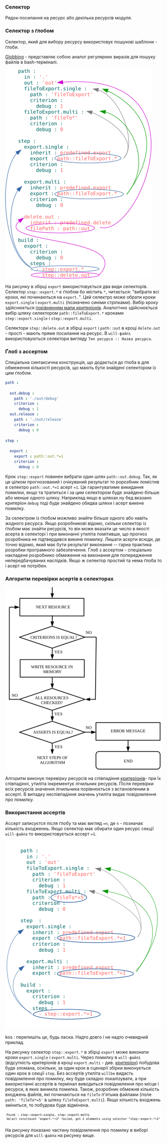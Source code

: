 ### Селектор

Рядок-посилання на ресурс або декілька ресурсів модуля.

### Селектор з ґлобом

Селектор, який для вибору ресурсу використовує пошукові шаблони - ґлоби.  

[Globbing](https://linuxhint.com/bash_globbing_tutorial/) - представляє собою аналог регулярних виразів  для пошуку файлів в bash-терміналі.  

![selector.png](./Images/selector.png)

На рисунку в збірці `export` використовується два види селекторів. Селектор `step::export.*` є ґлобом бо містить `*`, читається: "вибрати всі кроки, які починаються на `export.`". Цей селектро може обрати кроки `export.single` i `export.multi` (позначено синіми стрілками). Вибір кроку здійснюється [порівнянням мапи критеріонів](Criterions.md). Аналогічно здійснюється вибір шляху селектором `path::fileToExport.*` кроками `step::export.single` i `step::export.multi`.  

Селектори `step::delete.out` в збірці `export` і `path::out` в кроці `delete.out` - прості - мають пряме посилання на ресурс.  В `will-файлі` використовуються селектори вигляду `Тип ресурса :: Назва ресурса`.

### Ґлоб з ассертом

Спеціальна синтаксична конструкція, що додається до ґлоба в для обмеження кількості ресурсів, що мають бути знайдені селектором із цим ґлобом.

```yml
path :

  out.debug :
    path : './out/debug'
    criterion :
      debug : 1
  out.release :
    path : './out/release'
    criterion :
      debug : 0

step :

  export :
    export : path::out.*=1
    criterion :
      debug : 0
```

Крок `step::export` повинен вибрати один шлях `path::out.debug`. Так, як це цілком прогнозований і очікуваний результат то ророзбник помістив в селектро `path::out.*=1` асерт `=1`. Це гарантуватиме викидання помилки, якщо та трапиться і за цим селектором буде знайдено більше або менше одного шляху. Наприклад якщо в шляхах ну бед вказано критеріон `debug` тоді буде знайдено обидва шляхи і асерт викене помилку.

За селектром із ґлобом можливо знайти більше одного або навіть жодного ресурса. Якщо розробникові відомо, скільки селектор із ґлобом має знайти ресурсів, то він може вказати це число в якості асерта в селекторі і при виконанні утиліта помітивши, що прогноз розробника не підтвердився викине помилку. Лишати асерти всюди, де точно відомо, який має бути результат виконання -- гарна практика розробки програмного забезпечення. Ґлоб з ассертом - спеціально накладене розробнико обмеження на виконання для попередження непередбачуваних наслідків. Якщо ж селектор простий та нема ґлоба то і асерт не потрібен.    

### Алгоритм перевірки асертів в селекторах

![criterions.and.assert.png](./Images/criterions.and.asserts.png)

Алгоритм виконує перевірку ресурсів на співпадіння [критеріонів](Criterions.md)- при їх співпадінні, утиліта інкрементує лічильник ресурсів. Після перевірки всіх ресурсів значення лічильника порівнюється з встановленим в ассерті. В випадку неспівпадіння значень утиліта видає повідомлення про помилку.  

### Використання ассертів

Ассерт записуєтся після ґлобу та має вигляд `=n`, де `n` - позначає кількість входженнь. Якщо селектор має обирати один ресурс секції `will-файла` то використовується ассерт `=1`.

![asserts.png](./Images/asserts.png)

kos : перепишіть це, будь ласка. Надто довго і не надто очевидний приклад.

На рисунку селектор `step::export.*` в збірці `export` може виконати кроки `export.single` i `export.multi`. Через помилку в `will-файлі` (відсутність критеріонів в кроці `export.multi` - див. [критеріон](Criterions.md)) побудова буде зломана, оскільки, за один крок в сценарії збірки виконується один крок в секції `step`. Без ассертів утиліта `willbe` видасть повідомлення про помилку, яку буде складно локалізувати, а при використанні ассертів в термінал виводиться повідомлення про місце і ресурси, в яких виникла помилка.  Також, розробник обмежив кількість входжень файлів, які починаються на `fileTo` п'ятьма файлами (поле `path: 'fileTo*=5'` в шляху `fileToExport.multi`). Якщо кількість входжень зміниться, то побудова буде відмінена.

![assert.message.png](./Images/assert.message.png)  

На рисунку показано частину повідомлення про помилку в виборі ресурсів для `will-файла` на рисунку вище.  
